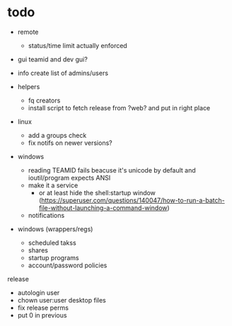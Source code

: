 # todo

- remote
    - status/time limit actually enforced

- gui
    teamid and dev gui?

- info
    create list of admins/users

- helpers
    - fq creators
    - install script to fetch release from ?web? and put in right place

- linux
    - add a groups check
    - fix notifs on newer versions?

- windows
    - reading TEAMID fails beacuse it's unicode by default and ioutil/program expects ANSI
    - make it a service
        - or at least hide the shell:startup window (https://superuser.com/questions/140047/how-to-run-a-batch-file-without-launching-a-command-window)
    - notifications

- windows (wrappers/regs)
    - scheduled takss
    - shares
    - startup programs
    - account/password policies

 release
 - autologin user
 - chown user:user desktop files
 - fix release perms
 - put 0 in previous
